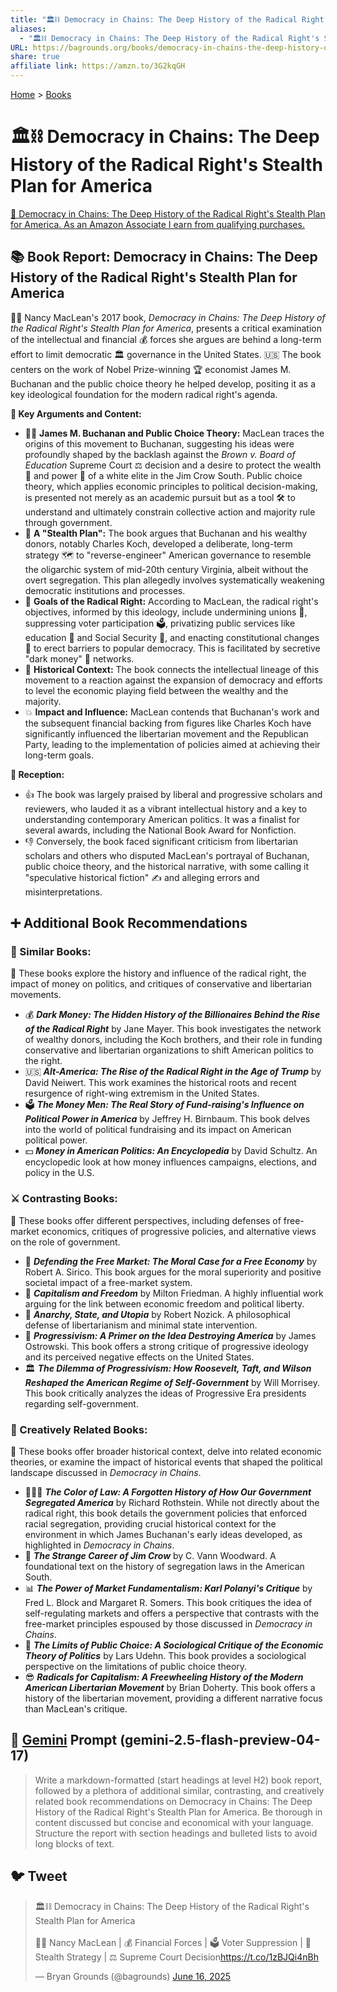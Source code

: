 ```yaml
---
title: "🏛️⛓️ Democracy in Chains: The Deep History of the Radical Right's Stealth Plan for America"
aliases:
  - "🏛️⛓️ Democracy in Chains: The Deep History of the Radical Right's Stealth Plan for America"
URL: https://bagrounds.org/books/democracy-in-chains-the-deep-history-of-the-radical-rights-stealth-plan-for-america
share: true
affiliate link: https://amzn.to/3G2kqGH
---
```

[Home](../index.md) > [Books](./index.md)  
# 🏛️⛓️ Democracy in Chains: The Deep History of the Radical Right's Stealth Plan for America  
[🛒 Democracy in Chains: The Deep History of the Radical Right's Stealth Plan for America. As an Amazon Associate I earn from qualifying purchases.](https://amzn.to/3G2kqGH)  
  
## 📚 Book Report: Democracy in Chains: The Deep History of the Radical Right's Stealth Plan for America  
  
👩‍🏫 Nancy MacLean's 2017 book, *Democracy in Chains: The Deep History of the Radical Right's Stealth Plan for America*, presents a critical examination of the intellectual and financial 💰 forces she argues are behind a long-term effort to limit democratic 🏛️ governance in the United States. 🇺🇸 The book centers on the work of Nobel Prize-winning 🏆 economist James M. Buchanan and the public choice theory he helped develop, positing it as a key ideological foundation for the modern radical right's agenda.  
  
**🔑 Key Arguments and Content:**  
  
* 👨‍🏫 **James M. Buchanan and Public Choice Theory:** MacLean traces the origins of this movement to Buchanan, suggesting his ideas were profoundly shaped by the backlash against the *Brown v. Board of Education* Supreme Court ⚖️ decision and a desire to protect the wealth 💸 and power 💪 of a white elite in the Jim Crow South. Public choice theory, which applies economic principles to political decision-making, is presented not merely as an academic pursuit but as a tool 🛠️ to understand and ultimately constrain collective action and majority rule through government.  
* 🤫 **A "Stealth Plan":** The book argues that Buchanan and his wealthy donors, notably Charles Koch, developed a deliberate, long-term strategy 🗺️ to "reverse-engineer" American governance to resemble the oligarchic system of mid-20th century Virginia, albeit without the overt segregation. This plan allegedly involves systematically weakening democratic institutions and processes.  
* 🎯 **Goals of the Radical Right:** According to MacLean, the radical right's objectives, informed by this ideology, include undermining unions 🤝, suppressing voter participation 🗳️, privatizing public services like education 🏫 and Social Security 👵, and enacting constitutional changes 📜 to erect barriers to popular democracy. This is facilitated by secretive "dark money" 👻 networks.  
* 📜 **Historical Context:** The book connects the intellectual lineage of this movement to a reaction against the expansion of democracy and efforts to level the economic playing field between the wealthy and the majority.  
* 💥 **Impact and Influence:** MacLean contends that Buchanan's work and the subsequent financial backing from figures like Charles Koch have significantly influenced the libertarian movement and the Republican Party, leading to the implementation of policies aimed at achieving their long-term goals.  
  
**📢 Reception:**  
  
* 👍 The book was largely praised by liberal and progressive scholars and reviewers, who lauded it as a vibrant intellectual history and a key to understanding contemporary American politics. It was a finalist for several awards, including the National Book Award for Nonfiction.  
* 👎 Conversely, the book faced significant criticism from libertarian scholars and others who disputed MacLean's portrayal of Buchanan, public choice theory, and the historical narrative, with some calling it "speculative historical fiction" ✍️ and alleging errors and misinterpretations.  
  
## ➕ Additional Book Recommendations  
  
### 🤝 Similar Books:  
  
📖 These books explore the history and influence of the radical right, the impact of money on politics, and critiques of conservative and libertarian movements.  
  
* 💰 ***Dark Money: The Hidden History of the Billionaires Behind the Rise of the Radical Right*** by Jane Mayer. This book investigates the network of wealthy donors, including the Koch brothers, and their role in funding conservative and libertarian organizations to shift American politics to the right.  
* 🇺🇸 ***Alt-America: The Rise of the Radical Right in the Age of Trump*** by David Neiwert. This work examines the historical roots and recent resurgence of right-wing extremism in the United States.  
* 🗳️ ***The Money Men: The Real Story of Fund-raising's Influence on Political Power in America*** by Jeffrey H. Birnbaum. This book delves into the world of political fundraising and its impact on American political power.  
* 💵 ***Money in American Politics: An Encyclopedia*** by David Schultz. An encyclopedic look at how money influences campaigns, elections, and policy in the U.S.  
  
### ⚔️ Contrasting Books:  
  
📖 These books offer different perspectives, including defenses of free-market economics, critiques of progressive policies, and alternative views on the role of government.  
  
* 💪 ***Defending the Free Market: The Moral Case for a Free Economy*** by Robert A. Sirico. This book argues for the moral superiority and positive societal impact of a free-market system.  
* 🗽 ***Capitalism and Freedom*** by Milton Friedman. A highly influential work arguing for the link between economic freedom and political liberty.  
* 📜 ***Anarchy, State, and Utopia*** by Robert Nozick. A philosophical defense of libertarianism and minimal state intervention.  
* 🚫 ***Progressivism: A Primer on the Idea Destroying America*** by James Ostrowski. This book offers a strong critique of progressive ideology and its perceived negative effects on the United States.  
* 🏛️ ***The Dilemma of Progressivism: How Roosevelt, Taft, and Wilson Reshaped the American Regime of Self-Government*** by Will Morrisey. This book critically analyzes the ideas of Progressive Era presidents regarding self-government.  
  
### 🧠 Creatively Related Books:  
  
📖 These books offer broader historical context, delve into related economic theories, or examine the impact of historical events that shaped the political landscape discussed in *Democracy in Chains*.  
  
* 🧑🏿‍⚖️ ***The Color of Law: A Forgotten History of How Our Government Segregated America*** by Richard Rothstein. While not directly about the radical right, this book details the government policies that enforced racial segregation, providing crucial historical context for the environment in which James Buchanan's early ideas developed, as highlighted in *Democracy in Chains*.  
* 📜 ***The Strange Career of Jim Crow*** by C. Vann Woodward. A foundational text on the history of segregation laws in the American South.  
* 📊 ***The Power of Market Fundamentalism: Karl Polanyi's Critique*** by Fred L. Block and Margaret R. Somers. This book critiques the idea of self-regulating markets and offers a perspective that contrasts with the free-market principles espoused by those discussed in *Democracy in Chains*.  
* 🤔 ***The Limits of Public Choice: A Sociological Critique of the Economic Theory of Politics*** by Lars Udehn. This book provides a sociological perspective on the limitations of public choice theory.  
* 😎 ***Radicals for Capitalism: A Freewheeling History of the Modern American Libertarian Movement*** by Brian Doherty. This book offers a history of the libertarian movement, providing a different narrative focus than MacLean's critique.  
  
## 💬 [Gemini](../software/gemini.md) Prompt (gemini-2.5-flash-preview-04-17)  
> Write a markdown-formatted (start headings at level H2) book report, followed by a plethora of additional similar, contrasting, and creatively related book recommendations on Democracy in Chains: The Deep History of the Radical Right's Stealth Plan for America. Be thorough in content discussed but concise and economical with your language. Structure the report with section headings and bulleted lists to avoid long blocks of text.  
  
## 🐦 Tweet  
<blockquote class="twitter-tweet" data-theme="dark"><p lang="en" dir="ltr">🏛️⛓️ Democracy in Chains: The Deep History of the Radical Right&#39;s Stealth Plan for America<br><br>👨‍🏫 Nancy MacLean | 💰 Financial Forces | 🗳️ Voter Suppression | 🤫 Stealth Strategy | ⚖️ Supreme Court Decision<a href="https://t.co/1zBJQi4nBh">https://t.co/1zBJQi4nBh</a></p>&mdash; Bryan Grounds (@bagrounds) <a href="https://twitter.com/bagrounds/status/1934743598312128806?ref_src=twsrc%5Etfw">June 16, 2025</a></blockquote> <script async src="https://platform.twitter.com/widgets.js" charset="utf-8"></script>